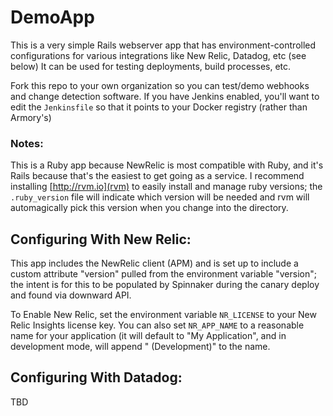 # DemoApp

This is a very simple Rails webserver app that has environment-controlled
configurations for various integrations like New Relic, Datadog, etc (see
below)  It can be used for testing deployments, build processes, etc.

Fork this repo to your own organization so you can test/demo webhooks and
change detection software.  If you have Jenkins enabled, you'll want to edit
the `Jenkinsfile` so that it points to your Docker registry (rather than
Armory's)

### Notes:

This is a Ruby app because NewRelic is most compatible with Ruby, and it's
Rails because that's the easiest to get going as a service.  I recommend
installing [http://rvm.io](rvm) to easily install and manage ruby versions;
the `.ruby_version` file will indicate which version will be needed and rvm
will automagically pick this version when you change into the directory.

## Configuring With New Relic:

This app includes the NewRelic client (APM) and is set up to include a custom
attribute "version" pulled from the environment variable "version"; the intent
is for this to be populated by Spinnaker during the canary deploy and found
via downward API.

To Enable New Relic, set the environment variable `NR_LICENSE` to your New
Relic Insights license key.  You can also set `NR_APP_NAME` to a reasonable
name for your application (it will default to "My Application", and in
development mode, will append " (Development)" to the name.

## Configuring With Datadog:

TBD



